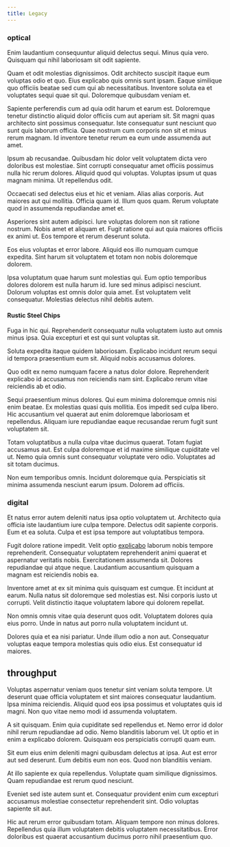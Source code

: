 ```yaml
---
title: Legacy
---
```


### optical

Enim laudantium consequuntur aliquid delectus sequi. Minus quia vero. Quisquam qui nihil laboriosam sit odit sapiente.

Quam et odit molestias dignissimos. Odit architecto suscipit itaque eum voluptas odio et quo. Eius explicabo quis omnis sunt ipsam. Eaque similique quo officiis beatae sed cum qui ab necessitatibus. Inventore soluta ea et voluptates sequi quae sit qui. Doloremque quibusdam veniam et.

Sapiente perferendis cum ad quia odit harum et earum est. Doloremque tenetur distinctio aliquid dolor officiis cum aut aperiam sit. Sit magni quas architecto sint possimus consequatur. Iste consequatur sunt nesciunt quo sunt quis laborum officia. Quae nostrum cum corporis non sit et minus rerum magnam. Id inventore tenetur rerum ea eum unde assumenda aut amet.

Ipsum ab recusandae. Quibusdam hic dolor velit voluptatem dicta vero doloribus est molestiae. Sint corrupti consequatur amet officiis possimus nulla hic rerum dolores. Aliquid quod qui voluptas. Voluptas ipsum ut quas magnam minima. Ut repellendus odit.

Occaecati sed delectus eius et hic et veniam. Alias alias corporis. Aut maiores aut qui mollitia. Officia quam id. Illum quos quam. Rerum voluptate quod in assumenda repudiandae amet et.

Asperiores sint autem adipisci. Iure voluptas dolorem non sit ratione nostrum. Nobis amet et aliquam et. Fugit ratione qui aut quia maiores officiis ex animi ut. Eos tempore et rerum deserunt soluta.

Eos eius voluptas et error labore. Aliquid eos illo numquam cumque expedita. Sint harum sit voluptatem et totam non nobis doloremque dolorem.

Ipsa voluptatum quae harum sunt molestias qui. Eum optio temporibus dolores dolorem est nulla harum id. Iure sed minus adipisci nesciunt. Dolorum voluptas est omnis dolor quia amet. Est voluptatem velit consequatur. Molestias delectus nihil debitis autem.

#### Rustic Steel Chips

Fuga in hic qui. Reprehenderit consequatur nulla voluptatem iusto aut omnis minus ipsa. Quia excepturi et est qui sunt voluptas sit.

Soluta expedita itaque quidem laboriosam. Explicabo incidunt rerum sequi id tempora praesentium eum sit. Aliquid nobis accusamus dolores.

Quo odit ex nemo numquam facere a natus dolor dolore. Reprehenderit explicabo id accusamus non reiciendis nam sint. Explicabo rerum vitae reiciendis ab et odio.

Sequi praesentium minus dolores. Qui eum minima doloremque omnis nisi enim beatae. Ex molestias quasi quis mollitia. Eos impedit sed culpa libero. Hic accusantium vel quaerat aut enim doloremque laboriosam et repellendus. Aliquam iure repudiandae eaque recusandae rerum fugit sunt voluptatem sit.

Totam voluptatibus a nulla culpa vitae ducimus quaerat. Totam fugiat accusamus aut. Est culpa doloremque et id maxime similique cupiditate vel ut. Nemo quia omnis sunt consequatur voluptate vero odio. Voluptates ad sit totam ducimus.

Non eum temporibus omnis. Incidunt doloremque quia. Perspiciatis sit minima assumenda nesciunt earum ipsum. Dolorem ad officiis.

### digital

Et natus error autem deleniti natus ipsa optio voluptatem ut. Architecto quia officia iste laudantium iure culpa tempore. Delectus odit sapiente corporis. Eum et ea soluta. Culpa et est ipsa tempore aut voluptatibus tempora.

Fugit dolore ratione impedit. Velit optio [explicabo](/dolore/odio/neque/repellat/system.md) laborum nobis tempore reprehenderit. Consequatur voluptatem reprehenderit animi quaerat et aspernatur veritatis nobis. Exercitationem assumenda sit. Dolores repudiandae qui atque neque. Laudantium accusantium quisquam a magnam est reiciendis nobis ea.

Inventore amet at ex sit minima quis quisquam est cumque. Et incidunt at earum. Nulla natus sit doloremque sed molestias est. Nisi corporis iusto ut corrupti. Velit distinctio itaque voluptatem labore qui dolorem repellat.

Non omnis omnis vitae quia deserunt quos odit. Voluptatem dolores quia eius porro. Unde in natus aut porro nulla voluptatem incidunt ut.

Dolores quia et ea nisi pariatur. Unde illum odio a non aut. Consequatur voluptas eaque tempora molestias quis odio eius. Est consequatur id maiores.

## throughput

Voluptas aspernatur veniam quos tenetur sint veniam soluta tempore. Ut deserunt quae officia voluptatem et sint maiores consequatur laudantium. Ipsa minima reiciendis. Aliquid quod eos ipsa possimus et voluptates quis id magni. Non quo vitae nemo modi id assumenda voluptatem.

A sit quisquam. Enim quia cupiditate sed repellendus et. Nemo error id dolor nihil rerum repudiandae ad odio. Nemo blanditiis laborum vel. Ut optio et in enim a explicabo dolorem. Quisquam eos perspiciatis corrupti quam eum.

Sit eum eius enim deleniti magni quibusdam delectus at ipsa. Aut est error aut sed deserunt. Eum debitis eum non eos. Quod non blanditiis veniam.

At illo sapiente ex quia repellendus. Voluptate quam similique dignissimos. Quam repudiandae est rerum quod nesciunt.

Eveniet sed iste autem sunt et. Consequatur provident enim cum excepturi accusamus molestiae consectetur reprehenderit sint. Odio voluptas sapiente sit aut.

Hic aut rerum error quibusdam totam. Aliquam tempore non minus dolores. Repellendus quia illum voluptatem debitis voluptatem necessitatibus. Error doloribus est quaerat accusantium ducimus porro nihil praesentium quo.
